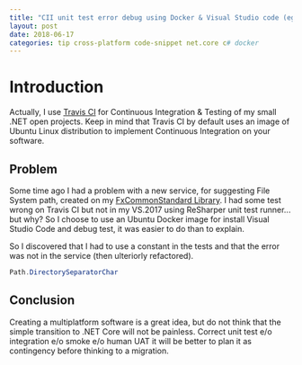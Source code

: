```yaml
---
title: "CII unit test error debug using Docker & Visual Studio code (eg. System.Path)"
layout: post
date: 2018-06-17
categories: tip cross-platform code-snippet net.core c# docker
---
```


# Introduction

Actually, I use [Travis CI](https://travis-ci.org/MBaldessari77) for Continuous Integration & Testing of my small .NET open projects.
Keep in mind that Travis CI by default uses an image of Ubuntu Linux distribution to implement Continuous Integration on your software.

## Problem

Some time ago I had a problem with a new service, for suggesting File System path, created on my [FxCommonStandard Library](https://github.com/MBaldessari77/FxCommonStandard).
I had some test wrong on Travis CI but not in my VS.2017 using ReSharper unit test runner... but why?
So I choose to use an Ubuntu Docker image for install Visual Studio Code and debug test, it was easier to do than to explain.

So I discovered that I had to use a constant in the tests and that the error was not in the service (then ulteriorly refactored).

```csharp
Path.DirectorySeparatorChar
```

## Conclusion

Creating a multiplatform software is a great idea, but do not think that the simple transition to .NET Core will not be painless.
Correct unit test e/o integration e/o smoke e/o human UAT it will be better to plan it as contingency before thinking to a migration.
